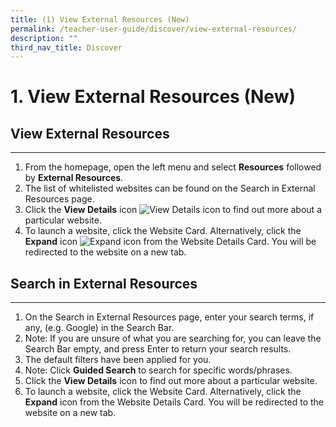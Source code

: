 ```yaml
---
title: (1) View External Resources (New)
permalink: /teacher-user-guide/discover/view-external-resources/
description: ""
third_nav_title: Discover
---
```

<h1>1. View External Resources (New)</h1>

<h2>View External Resources</h2>

<hr>

<ol>
    <li>From the homepage, open the left menu and select <strong>Resources</strong> followed by <strong>External Resources</strong>.</li>
    <li>The list of whitelisted websites can be found on the Search in External Resources page.</li>
    <li>Click the <strong>View Details</strong> icon <img alt="View Details icon" src="inserts/ViewDetails.svg"> to find out more about a particular website.</li>
    <li>To launch a website, click the Website Card. Alternatively, click the <strong>Expand</strong> icon <img alt="Expand icon" src="inserts/external-link.svg"> from the Website Details Card. You will be redirected to the website on a new tab.</li>
</ol>

<h2>Search in External Resources</h2>

<hr>

<ol>
    <li>On the Search in External Resources page, enter your search terms, if any, (e.g. Google) in the Search Bar.</li>
    <li>Note: If you are unsure of what you are searching for, you can leave the Search Bar empty, and press Enter to return your search results.</li>
    <li>The default filters have been applied for you.</li>
    <li>Note: Click <strong>Guided Search</strong> to search for specific words/phrases.</li>
    <li>Click the <strong>View Details</strong> icon to find out more about a particular website.</li>
    <li>To launch a website, click the Website Card. Alternatively, click the <strong>Expand</strong> icon from the Website Details Card. You will be redirected to the website on a new tab.</li>
</ol>